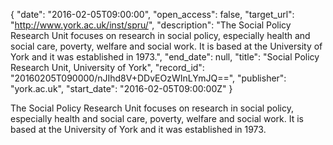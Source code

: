 {
  "date": "2016-02-05T09:00:00", 
  "open_access": false, 
  "target_url": "http://www.york.ac.uk/inst/spru/", 
  "description": "The Social Policy Research Unit focuses on research in social policy, especially health and social care, poverty, welfare and social work. It is based at the University of York and it was established in 1973.", 
  "end_date": null, 
  "title": "Social Policy Research Unit, University of York", 
  "record_id": "20160205T090000/nJIhd8V+DDvEOzWInLYmJQ==", 
  "publisher": "york.ac.uk", 
  "start_date": "2016-02-05T09:00:00Z"
}

The Social Policy Research Unit focuses on research in social policy, especially health and social care, poverty, welfare and social work. It is based at the University of York and it was established in 1973.